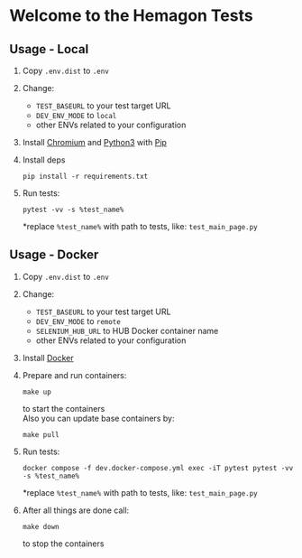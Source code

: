 # Welcome to the Hemagon Tests

## Usage - Local

1. Copy `.env.dist` to `.env`

2. Change:
   - `TEST_BASEURL` to your test target URL
   - `DEV_ENV_MODE` to `local`
   - other ENVs related to your configuration

3. Install [Chromium](https://www.chromium.org/Home/) and [Python3](https://www.python.org/downloads/) with [Pip](https://pip.pypa.io/en/stable/installation/)

4. Install deps
   ```shell
   pip install -r requirements.txt
   ```

5. Run tests:
   ```shell
   pytest -vv -s %test_name%
   ```
   *replace `%test_name%` with path to tests, like: `test_main_page.py`


## Usage - Docker

1. Copy `.env.dist` to `.env`

2. Change:
    - `TEST_BASEURL` to your test target URL
    - `DEV_ENV_MODE` to `remote`
    - `SELENIUM_HUB_URL` to HUB Docker container name
    - other ENVs related to your configuration

3. Install [Docker](https://docs.docker.com/engine/install/)

4. Prepare and run containers:
   ```shell
   make up
   ```
   to start the containers  
   Also you can update base containers by:
   ```shell
   make pull
   ```
   
4. Run tests:
   ```shell
   docker compose -f dev.docker-compose.yml exec -iT pytest pytest -vv -s %test_name%
   ```
   *replace `%test_name%` with path to tests, like: `test_main_page.py`  

5. After all things are done call:
   ```shell
   make down
   ```
   to stop the containers

